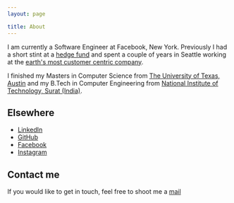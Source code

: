 ```yaml
---
layout: page

title: About
---
```


I am currently a Software Engineer at Facebook, New York. Previously I had a short stint at a <a href='https://www.twosigma.com/'> hedge fund</a> and spent a couple of years in Seattle working at the <a href='http://aws.amazon.com/'> earth's most customer centric company</a>. 

I finished my Masters in Computer Science  from <a href="http://www.cs.utexas.edu/">The University of Texas, Austin</a> and my B.Tech in Computer Engineering from <a href = "http://www.svnit.ac.in/">National Institute of Technology, Surat (India)</a>.


## Elsewhere
- [LinkedIn](https://www.linkedin.com/in/madhuraparikh)
- [GitHub](https://github.com/jdnc)
- [Facebook](https://www.facebook.com/profile.php?id=100009787530704)
- [Instagram](https://www.instagram.com/madhuraparikh/) 

## Contact me
If you would like to get in touch, feel free to shoot me a [mail](mailto:madhuraparikh@gmail.com)


